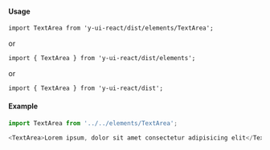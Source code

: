 #### Usage

```markdown
import TextArea from 'y-ui-react/dist/elements/TextArea';
```

or

```markdown
import { TextArea } from 'y-ui-react/dist/elements';
```

or

```markdown
import { TextArea } from 'y-ui-react/dist';
```

#### Example

```js
import TextArea from '../../elements/TextArea';

<TextArea>Lorem ipsum, dolor sit amet consectetur adipisicing elit</TextArea>;
```
